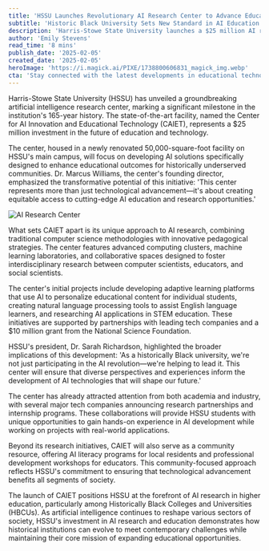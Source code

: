 ```yaml
---
title: 'HSSU Launches Revolutionary AI Research Center to Advance Educational Technology'
subtitle: 'Historic Black University Sets New Standard in AI Education'
description: 'Harris-Stowe State University launches a $25 million AI research center, establishing itself as a leader in educational technology innovation and marking a significant advancement in AI research at HBCUs.'
author: 'Emily Stevens'
read_time: '8 mins'
publish_date: '2025-02-05'
created_date: '2025-02-05'
heroImage: 'https://i.magick.ai/PIXE/1738800606831_magick_img.webp'
cta: 'Stay connected with the latest developments in educational technology and AI innovation. Follow us on LinkedIn for exclusive insights into how institutions like HSSU are shaping the future of education.'
---
```


Harris-Stowe State University (HSSU) has unveiled a groundbreaking artificial intelligence research center, marking a significant milestone in the institution's 165-year history. The state-of-the-art facility, named the Center for AI Innovation and Educational Technology (CAIET), represents a $25 million investment in the future of education and technology.

The center, housed in a newly renovated 50,000-square-foot facility on HSSU's main campus, will focus on developing AI solutions specifically designed to enhance educational outcomes for historically underserved communities. Dr. Marcus Williams, the center's founding director, emphasized the transformative potential of this initiative: 'This center represents more than just technological advancement—it's about creating equitable access to cutting-edge AI education and research opportunities.'

![AI Research Center](https://i.magick.ai/PIXE/1738800606835_magick_img.webp)

What sets CAIET apart is its unique approach to AI research, combining traditional computer science methodologies with innovative pedagogical strategies. The center features advanced computing clusters, machine learning laboratories, and collaborative spaces designed to foster interdisciplinary research between computer scientists, educators, and social scientists.

The center's initial projects include developing adaptive learning platforms that use AI to personalize educational content for individual students, creating natural language processing tools to assist English language learners, and researching AI applications in STEM education. These initiatives are supported by partnerships with leading tech companies and a $10 million grant from the National Science Foundation.

HSSU's president, Dr. Sarah Richardson, highlighted the broader implications of this development: 'As a historically Black university, we're not just participating in the AI revolution—we're helping to lead it. This center will ensure that diverse perspectives and experiences inform the development of AI technologies that will shape our future.'

The center has already attracted attention from both academia and industry, with several major tech companies announcing research partnerships and internship programs. These collaborations will provide HSSU students with unique opportunities to gain hands-on experience in AI development while working on projects with real-world applications.

Beyond its research initiatives, CAIET will also serve as a community resource, offering AI literacy programs for local residents and professional development workshops for educators. This community-focused approach reflects HSSU's commitment to ensuring that technological advancement benefits all segments of society.

The launch of CAIET positions HSSU at the forefront of AI research in higher education, particularly among Historically Black Colleges and Universities (HBCUs). As artificial intelligence continues to reshape various sectors of society, HSSU's investment in AI research and education demonstrates how historical institutions can evolve to meet contemporary challenges while maintaining their core mission of expanding educational opportunities.